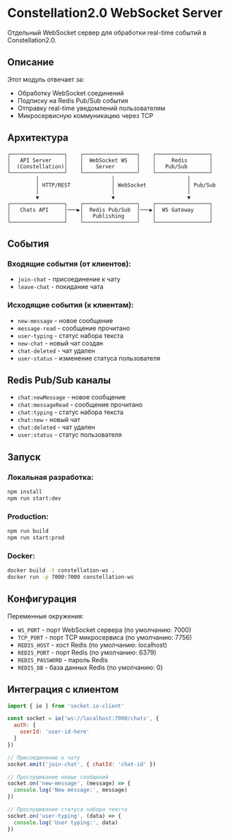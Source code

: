 # Constellation2.0 WebSocket Server

Отдельный WebSocket сервер для обработки real-time событий в Constellation2.0.

## Описание

Этот модуль отвечает за:
- Обработку WebSocket соединений
- Подписку на Redis Pub/Sub события
- Отправку real-time уведомлений пользователям
- Микросервисную коммуникацию через TCP

## Архитектура

```
┌─────────────────┐    ┌─────────────────┐    ┌─────────────────┐
│   API Server    │    │  WebSocket WS   │    │     Redis       │
│  (Constellation)│    │    Server       │    │   Pub/Sub       │
└─────────────────┘    └─────────────────┘    └─────────────────┘
         │                       │                       │
         │ HTTP/REST             │ WebSocket             │ Pub/Sub
         │                       │                       │
         ▼                       ▼                       ▼
┌─────────────────┐    ┌─────────────────┐    ┌─────────────────┐
│   Chats API     │───▶│  Redis Pub/Sub  │───▶│  WS Gateway     │
│                 │    │   Publishing    │    │                 │
└─────────────────┘    └─────────────────┘    └─────────────────┘
```

## События

### Входящие события (от клиентов):
- `join-chat` - присоединение к чату
- `leave-chat` - покидание чата

### Исходящие события (к клиентам):
- `new-message` - новое сообщение
- `message-read` - сообщение прочитано
- `user-typing` - статус набора текста
- `new-chat` - новый чат создан
- `chat-deleted` - чат удален
- `user-status` - изменение статуса пользователя

## Redis Pub/Sub каналы

- `chat:newMessage` - новое сообщение
- `chat:messageRead` - сообщение прочитано
- `chat:typing` - статус набора текста
- `chat:new` - новый чат
- `chat:deleted` - чат удален
- `user:status` - статус пользователя

## Запуск

### Локальная разработка:
```bash
npm install
npm run start:dev
```

### Production:
```bash
npm run build
npm run start:prod
```

### Docker:
```bash
docker build -t constellation-ws .
docker run -p 7000:7000 constellation-ws
```

## Конфигурация

Переменные окружения:
- `WS_PORT` - порт WebSocket сервера (по умолчанию: 7000)
- `TCP_PORT` - порт TCP микросервиса (по умолчанию: 7756)
- `REDIS_HOST` - хост Redis (по умолчанию: localhost)
- `REDIS_PORT` - порт Redis (по умолчанию: 6379)
- `REDIS_PASSWORD` - пароль Redis
- `REDIS_DB` - база данных Redis (по умолчанию: 0)

## Интеграция с клиентом

```javascript
import { io } from 'socket.io-client'

const socket = io('ws://localhost:7000/chats', {
  auth: {
    userId: 'user-id-here'
  }
})

// Присоединение к чату
socket.emit('join-chat', { chatId: 'chat-id' })

// Прослушивание новых сообщений
socket.on('new-message', (message) => {
  console.log('New message:', message)
})

// Прослушивание статуса набора текста
socket.on('user-typing', (data) => {
  console.log('User typing:', data)
})
```
